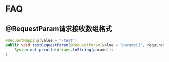 # FAQ

## @RequestParam请求接收数组格式

```java
@RequestMapping(value = "/test")
public void testRequestParam(@RequestParam(value = "params[]", required = false) String[] params){
    System.out.println(Arrays.toString(params));
}
```

